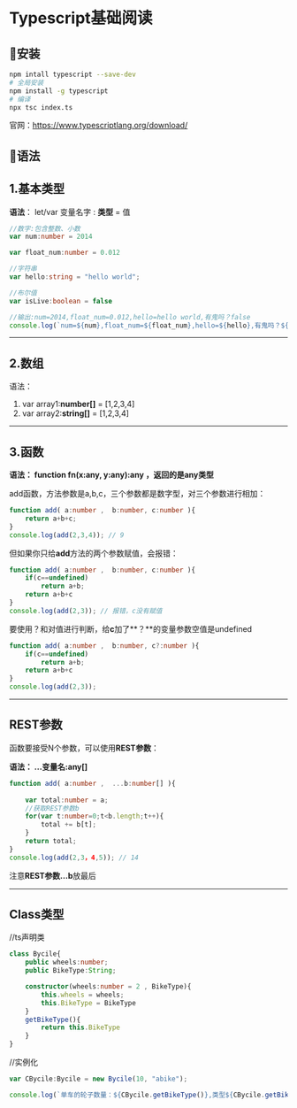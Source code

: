 # Typescript基础阅读

## 📌安装

```bash
npm intall typescript --save-dev
# 全局安装
npm install -g typescript
# 编译
npx tsc index.ts
```

官网：https://www.typescriptlang.org/download/



## 📌语法

## 1.基本类型

**语法**： let/var  变量名字 : **类型**  =  值

```typescript
//数字:包含整数、小数
var num:number = 2014

var float_num:number = 0.012

//字符串
var hello:string = "hello world";

//布尔值
var isLive:boolean = false

//输出:num=2014,float_num=0.012,hello=hello world,有鬼吗？false
console.log(`num=${num},float_num=${float_num},hello=${hello},有鬼吗？${isLive}`);
```

------



## 2.数组

语法： 

1. var  array1:**number[]** = [1,2,3,4]
2. var  array2:**string[]** = [1,2,3,4]

------



## 3.函数

**语法： function fn(x:any, y:any):any ，返回的是any类型**



add函数，方法参数是a,b,c，三个参数都是数字型，对三个参数进行相加：

```typescript
function add( a:number ,  b:number, c:number ){
    return a+b+c;
}
console.log(add(2,3,4)); // 9
```



但如果你只给**add**方法的两个参数赋值，会报错：

```typescript
function add( a:number ,  b:number, c:number ){
    if(c==undefined)
        return a+b;
    return a+b+c
}
console.log(add(2,3)); // 报错，c没有赋值
```

 

要使用？和对值进行判断，给**c**加了**？**的变量参数空值是undefined

```typescript
function add( a:number ,  b:number, c?:number ){
    if(c==undefined)
        return a+b;
    return a+b+c
}
console.log(add(2,3));
```

 

------

## REST参数

函数要接受N个参数，可以使用**REST参数**：

**语法： ...变量名:any[]**

```typescript
function add( a:number ,  ...b:number[] ){
    
    var total:number = a;
    //获取REST参数b
    for(var t:number=0;t<b.length;t++){
        total += b[t];
    }
    return total;
}
console.log(add(2,3，4,5)); // 14
```

注意**REST参数...b**放最后

------



## Class类型

//ts声明类

```typescript
class Bycile{
    public wheels:number;
    public BikeType:String;

    constructor(wheels:number = 2 , BikeType){
        this.wheels = wheels;
        this.BikeType = BikeType
    }
    getBikeType(){
        return this.BikeType
    }
}
```

//实例化

```typescript
var CBycile:Bycile = new Bycile(10, "abike"); 

console.log(`单车的轮子数量：${CBycile.getBikeType()},类型${CBycile.getBikeType()}`);
```

